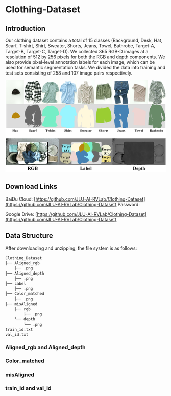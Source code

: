 # Clothing-Dataset

## Introduction

Our clothing dataset contains a total of 15 classes (Background, Desk, Hat, Scarf, T-shirt, Shirt, Sweater, Shorts, Jeans, Towel, Bathrobe, Target-A, Target-B, Target-C, Target-D). We collected 365 RGB-D images at a resolution of 512 by 256 pixels for both the RGB and depth components. We also provide pixel-level annotation labels for each image, which can be used for semantic segmentation tasks. We divided the data into training and test sets consisting of 258 and 107 image pairs respectively.

![block images](https://github.com/JLU-AI-RVLab/Clothing-dataset/blob/main/Images/image1.png)

## Download Links

BaiDu Cloud: [https://github.com/JLU-AI-RVLab/Clothing-Dataset](https://github.com/JLU-AI-RVLab/Clothing-Dataset) Password: <br>

Google Drive: [https://github.com/JLU-AI-RVLab/Clothing-Dataset](https://github.com/JLU-AI-RVLab/Clothing-Dataset)

## Data Structure

After downloading and unzipping, the file system is as follows:
```
Clothing_Dataset
├── Aligned_rgb
    ├── .png
├── Aligned_depth
    ├── .png
├── Label
    ├── .png
├── Color_matched
    ├── .png
├── misAligned
    ├── rgb
        ├── .png
    └── depth
        └── .png
train_id.txt
val_id.txt
```

### Aligned_rgb and Aligned_depth

### Color_matched

### misAligned

### train_id and val_id
